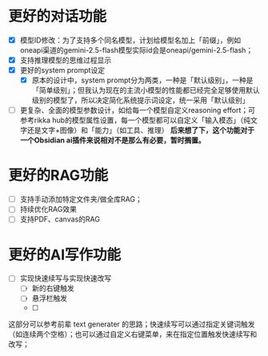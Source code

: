 # 更好的对话功能
- [x] 模型ID修改：为了支持多个同名模型，计划给模型名加上「前缀」，例如oneapi渠道的gemini-2.5-flash模型实际id会是oneapi/gemini-2.5-flash；
- [x] 支持推理模型的思维过程显示
- [x] 更好的system prompt设定
    - [x] 原本的设计中，system prompt分为两类，一种是「默认级别」，一种是「简单级别」；但我认为现在的主流小模型的性能都已经完全足够使用默认级别的模型了，所以决定简化系统提示词设定，统一采用「默认级别」
- [ ] 更复杂、全面的模型参数设计，如给每一个模型自定义reasoning effort；可参考rikka hub的模型属性设置，每一个模型都可以自定义「输入模态」（纯文字还是文字+图像）和「能力」（如工具、推理）
    **后来想了下，这个功能对于一个Obsidian ai插件来说相对不是那么有必要，暂时搁置。**

# 更好的RAG功能
- [ ] 支持手动添加特定文件夹/做全库RAG；
- [ ] 持续优化RAG效果
- [ ] 支持PDF、canvas的RAG

# 更好的AI写作功能
- [ ] 实现快速续写与实现快速改写
    - [ ] 新的右键触发
    - [ ] 悬浮栏触发
    - [ ] 
这部分可以参考前辈 text generater 的思路；快速续写可以通过指定关键词触发（如连续两个空格）；也可以通过自定义右键菜单，来在指定位置触发快速续写和改写；

